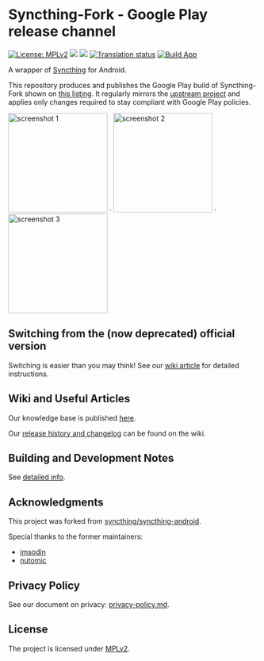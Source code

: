 # Syncthing-Fork - Google Play release channel

[![License: MPLv2](https://img.shields.io/badge/License-MPLv2-blue.svg)](https://opensource.org/licenses/MPL-2.0)
<a href="https://github.com/Catfriend1/syncthing-android/releases/latest" alt="GitHub release"><img src="https://img.shields.io/github/v/release/Catfriend1/syncthing-android" /></a>
<a href="https://play.google.com/store/apps/details?id=com.github.catfriend1.syncthingandroid" alt="GitHub Stats"><img src="https://img.shields.io/badge/GPlay_Downloads-100.000+-brightgreen.svg" /></a>
<a href="https://hosted.weblate.org/projects/syncthing/android/catfriend1/"><img src="https://hosted.weblate.org/widget/syncthing/android/catfriend1/fork-stringsxml/svg-badge.svg" alt="Translation status" /></a>
[![Build App](https://github.com/nel0x/syncthing-android-gplay/actions/workflows/build-app.yaml/badge.svg)](https://github.com/nel0x/syncthing-android-gplay/actions/workflows/build-app.yaml)

A wrapper of [Syncthing](https://github.com/syncthing/syncthing) for Android.

This repository produces and publishes the Google Play build of Syncthing-Fork shown on <a href="https://play.google.com/store/apps/details?id=com.github.catfriend1.syncthingandroid">this listing</a>.
It regularly mirrors the <a href="https://github.com/Catfriend1/syncthing-android">upstream project</a> and applies only changes required to stay compliant with Google Play policies.

<img src="app/src/main/play/listings/en-US/graphics/phone-screenshots/1.png" alt="screenshot 1" width="200" /> · <img src="app/src/main/play/listings/en-US/graphics/phone-screenshots/2.png" alt="screenshot 2" width="200" /> · <img src="app/src/main/play/listings/en-US/graphics/phone-screenshots/4.png" alt="screenshot 3" width="200" />

## Switching from the (now deprecated) official version

Switching is easier than you may think! See our [wiki article](https://github.com/Catfriend1/syncthing-android/blob/main/wiki/Switching-from-the-deprecated-official-version.md) for detailed instructions.

## Wiki and Useful Articles

Our knowledge base is published [here](https://github.com/Catfriend1/syncthing-android/tree/main/wiki#readme).

Our [release history and changelog](https://github.com/Catfriend1/syncthing-android/blob/main/wiki/CHANGELOG.md) can be found on the wiki.

## Building and Development Notes

See [detailed info](https://github.com/Catfriend1/syncthing-android/blob/main/wiki/Building-and-Development.md).

## Acknowledgments

This project was forked from [syncthing/syncthing-android](https://github.com/syncthing/syncthing-android).

Special thanks to the former maintainers:

- [imsodin](https://github.com/imsodin)
- [nutomic](https://github.com/nutomic)

## Privacy Policy

See our document on privacy: [privacy-policy.md](https://github.com/Catfriend1/syncthing-android/blob/main/privacy-policy.md).

## License

The project is licensed under [MPLv2](LICENSE).
